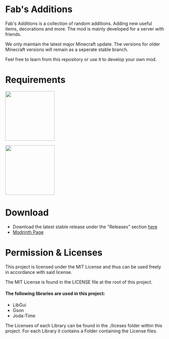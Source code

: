 # Fab's Additions

Fab's Additions is a collection of random additions. Adding new useful items, decorations and more.
The mod is mainly developed for a server with friends.

We only maintain the latest major Minecraft update. The versions for older Minecraft versions will remain as a seperate stable branch.

Feel free to learn from this repository or use it to develop your own mod.

# Requirements

<p><a href="https://modrinth.com/mod/fabric-api"><img src="https://i.imgur.com/Ol1Tcf8.png" width="156"></a></p>

<p><a href="https://modrinth.com/mod/fabric-language-kotlin"><img src="https://i.imgur.com/c1DH9VL.png" width="156"></a></p>

# Download

- Download the latest stable release under the "Releases" section <a href="https://github.com/Annoying-Studio/FabAdditions/releases">here</a>
- <a href="https://modrinth.com/mod/fab-additions">Modrinth Page</a>

# Permission & Licenses
This project is licensed under the MIT License and thus can be used freely in accordance with said license.

The MIT License is found in the LICENSE file at the root of this project.

#### The following libraries are used in this project:
- LibGui
- Gson
- Joda-Time

The Licenses of each Library can be found in the ./liceses folder within this project. For each Library it contains a Folder containing the License files.